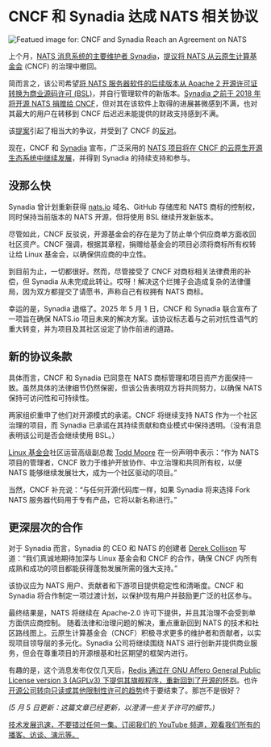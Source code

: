 # CNCF 和 Synadia 达成 NATS 相关协议

![Featued image for: CNCF and Synadia Reach an Agreement on NATS](https://cdn.thenewstack.io/media/2025/05/fc62c307-arrow-reverse-1024x768-1.png)

上个月，[NATS 消息系统的主要维护者 Synadia](https://thenewstack.io/nats-2-0-like-containers-for-messaging/)，[提议将 NATS 从云原生计算基金会](https://thenewstack.io/synadia-attempts-to-reclaim-nats-back-from-cncf/) (CNCF) 的治理中撤回。

简而言之，该公司希望[将 NATS 服务器软件的后续版本从 Apache 2 开源许可证转换为商业源码许可 (BSL)](https://www.synadia.com/blog/synadia-response-to-cncf)，并自行管理软件的新版本。[Synadia 之前于 2018 年将开源 NATS 捐赠给 CNCF](https://www.cncf.io/projects/nats/)，但对其在该软件上取得的进展甚微感到不满，也对其最大的用户在转移到 CNCF 后迟迟未能提供的财政支持感到不满。

该[提案](https://github.com/cncf/foundation/blob/main/documents/nats/Proposal%20to%20exit%20NATS%20from%20CNCF.pdf)引起了相当大的争议，并受到了 CNCF 的[反对](https://www.cncf.io/blog/2025/05/01/protecting-nats-and-the-integrity-of-open-source-cncfs-commitment-to-the-community/)。

现在，CNCF 和 [Synadia](https://www.synadia.com/about) 宣布，广泛采用的 [NATS 项目将在 CNCF 的云原生开源生态系统中继续发展](https://www.cncf.io/announcements/2025/05/01/cncf-and-synadia-align-on-securing-the-future-of-the-nats-io-project/)，并得到 Synadia 的持续支持和参与。

## 没那么快

Synadia 曾计划重新获得 [nats.io](http://nats.io) 域名、GitHub 存储库和 NATS 商标的控制权，同时保持当前版本的 NATS 开源，但将使用 BSL 继续开发新版本。

尽管如此，CNCF 反驳说，开源基金会的存在是为了防止单个供应商单方面收回社区资产。CNCF 强调，根据其章程，捐赠给基金会的项目必须将商标所有权转让给 Linux 基金会，以确保供应商的中立性。

到目前为止，一切都很好。然而，尽管接受了 CNCF 对商标相关法律费用的补偿，但 Synadia 从未完成此转让。哎呀！解决这个烂摊子会造成复杂的法律僵局，因为双方都提交了请愿书，声称自己有权拥有 NATS 商标。

幸运的是，Synadia 退缩了。2025 年 5 月 1 日，CNCF 和 Synadia 联合宣布了一项旨在确保 NATS.io 项目未来的解决方案。该协议标志着与之前对抗性语气的重大转变，并为项目及其社区设定了协作前进的道路。

## 新的协议条款

具体而言，CNCF 和 Synadia 已同意在 NATS 商标管理和项目资产方面保持一致。虽然具体的法律细节仍然保密，但该公告表明双方将共同努力，以确保 NATS 保持可访问性和可持续性。

两家组织重申了他们对开源模式的承诺。CNCF 将继续支持 NATS 作为一个社区治理的项目，而 Synadia 已承诺在其持续贡献和商业模式中保持透明。（没有消息表明该公司是否会继续使用 BSL。）

[Linux 基金会](https://training.linuxfoundation.org/training/course-catalog/?utm_content=inline+mention)社区运营高级副总裁 [Todd Moore](https://www.linkedin.com/in/todd-moore-7985402b/) 在一份声明中表示：“作为 NATS 项目的管理者，CNCF 致力于维护开放协作、中立治理和共同所有权，以便 NATS 能够继续发展壮大，成为一个社区驱动的项目。”

当然，CNCF 补充说：“与任何开源代码库一样，如果 Synadia 将来选择 Fork NATS 服务器代码用于专有产品，它将以新名称进行。”

## 更深层次的合作

对于 Synadia 而言，Synadia 的 CEO 和 NATS 的创建者 [Derek Collison](https://www.linkedin.com/in/derekcollison) 写道：“我们真诚地期待加深与 Linux 基金会和 CNCF 的合作，确保 CNCF 内所有成熟和成功的项目都能获得蓬勃发展所需的强大支持。”

该协议应为 NATS 用户、贡献者和下游项目提供稳定性和清晰度。CNCF 和 Synadia 将合作制定一项过渡计划，以保护现有用户并鼓励更广泛的社区参与。

最终结果是，NATS 将继续在 Apache-2.0 许可下提供，并且其治理不会受到单方面供应商控制。
随着法律和治理问题的解决，重点重新回到 NATS 的技术和社区路线图上。云原生计算基金会（CNCF）积极寻求更多的维护者和贡献者，以实现项目领导层的多元化。Synadia 公司将继续围绕 NATS 进行创新并提供商业服务，但会在尊重项目的开源根基和社区期望的框架内进行。

有趣的是，这个消息发布仅仅几天后，[Redis 通过在 GNU Affero General Public License version 3 (AGPLv3) 下提供其旗舰程序，重新回到了开源的怀抱](https://thenewstack.io/redis-is-open-source-again/)。也许[开源公司转向只读或其他限制性许可的趋势](https://www.theregister.com/2023/10/27/open_source_vs_sort_of_open_source/)终于要结束了。那岂不是很好？

*(5 月 5 日更新：这篇文章已经更新，以澄清一些关于许可的细节。)*

[技术发展迅速，不要错过任何一集。订阅我们的 YouTube 频道，观看我们所有的播客、访谈、演示等。](https://youtube.com/thenewstack?sub_confirmation=1)